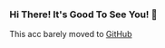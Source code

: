 ### Hi There! It's Good To See You! 👋

This acc barely moved to [GitHub](https://github.com/pramudyadika)

